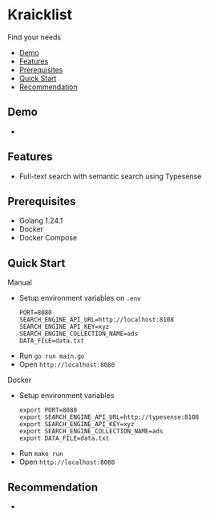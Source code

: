 <div>
    <h1>
		Kraicklist
    </h1>
    <p>Find your needs</p>
</div>

- [Demo](#demo)
- [Features](#features)
- [Prerequisites](#prerequisites)
- [Quick Start](#quick-start)
- [Recommendation](#recommendation)

## Demo
- 

## Features
- Full-text search with semantic search using Typesense

## Prerequisites
- Golang 1.24.1
- Docker
- Docker Compose

## Quick Start
Manual

- Setup environment variables on `.env`
    ```
    PORT=8080
    SEARCH_ENGINE_API_URL=http://localhost:8108
    SEARCH_ENGINE_API_KEY=xyz
    SEARCH_ENGINE_COLLECTION_NAME=ads
    DATA_FILE=data.txt
    ```
- Run `go run main.go`
- Open `http://localhost:8080`

Docker

- Setup environment variables
    ```
    export PORT=8080
    export SEARCH_ENGINE_API_URL=http://typesense:8108
    export SEARCH_ENGINE_API_KEY=xyz
    export SEARCH_ENGINE_COLLECTION_NAME=ads
    export DATA_FILE=data.txt
    ```
- Run `make run`
- Open `http://localhost:8080`

## Recommendation
- 